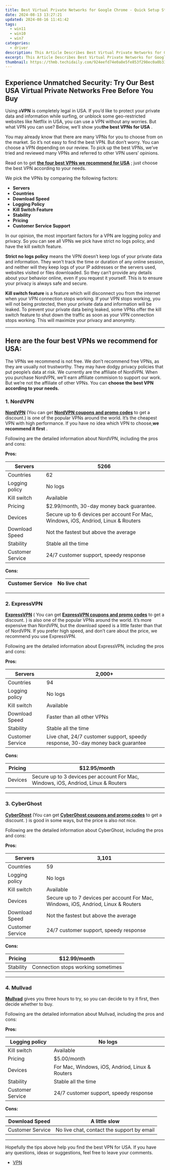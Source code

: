 ```yaml
---
title: Best Virtual Private Networks for Google Chrome - Quick Setup Steps Inside!
date: 2024-08-13 13:27:21
updated: 2024-08-16 11:41:42
tags:
  - win11
  - win10
  - win7
categories:
  - driver
description: This Article Describes Best Virtual Private Networks for Google Chrome - Quick Setup Steps Inside!
excerpt: This Article Describes Best Virtual Private Networks for Google Chrome - Quick Setup Steps Inside!
thumbnail: https://thmb.techidaily.com/924eefd74e0a8e5fe853f298ec0a0b33bfecd9ce28f70a0090979c17f5a4bfa6.jpg
---
```


## Experience Unmatched Security: Try Our Best USA Virtual Private Networks Free Before You Buy

Using a**VPN** is completely legal in USA. If you’d like to protect your private data and information while surfing, or unblock some geo-restricted websites like Netflix in USA, you can use a VPN without any worries. But what VPN you can use? Below, we’ll show you**the best VPNs for USA** .

 You may already know that there are many VPNs for you to choose from on the market. So it’s not easy to find the best VPN. But don’t worry. You can choose a VPN depending on our review. To pick up the best VPNs, we’ve tried and reviewed many VPNs and referred to other VPN users’ opinions.

 Read on to get **[the four best VPNs we recommend for USA](https://tools.techidaily.com/drivereasy/download/)**  ; just choose the best VPN according to your needs.

We pick the VPNs by comparing the following factors:

* **Servers**
* **Countries**
* **Download Speed**
* **Logging Policy**
* **Kill Switch Feature**
* **Stability**
* **Pricing**
* **Customer Service Support**

 In our opinion, the most important factors for a VPN are logging policy and privacy. So you can see all VPNs we pick have strict no logs policy, and have the kill switch feature.

**Strict no logs policy** means the VPN doesn’t keep logs of your private data and information. They won’t track the time or duration of any online session, and neither will they keep logs of your IP addresses or the servers used, websites visited or files downloaded. So they can’t provide any details about your behavior online, even if you request it yourself. This is to ensure your privacy is always safe and secure.

**Kill switch feature** is a feature which will disconnect you from the internet when your VPN connection stops working. If your VPN stops working, you will not being protected, then your private data and information will be leaked. To prevent your private data being leaked, some VPNs offer the kill switch feature to shut down the traffic as soon as your VPN connection stops working. This will maximize your privacy and anonymity.

---

## **Here are the four best VPNs we recommend for USA:**

 The VPNs we recommend is not free. We don’t recommend free VPNs, as they are usually not trustworthy. They may have dodgy privacy policies that put people’s data at risk. We currently are the affiliate of NordVPN. When you purchase NordVPN, we’ll earn affiliate commision to support our work. But we’re not the affiliate of other VPNs. You can **choose the best VPN according to your needs.**

### 1\. NordVPN

**[NordVPN](https://tools.techidaily.com/drivereasy/download/)** [](https://tools.techidaily.com/drivereasy/download/) (You can get **[NordVPN coupons and promo codes](https://tools.techidaily.com/drivereasy/download/)**  to get a discount.) is one of the popular VPNs around the world. It’s the cheapest VPN with high performance. If you have no idea which VPN to choose,**we recommend it first** .

 Following are the detailed information about NordVPN, including the pros and cons:

**Pros:**

| Servers          | 5266                                                                               |
| ---------------- | ---------------------------------------------------------------------------------- |
| Countries        | 62                                                                                 |
| Logging policy   | No logs                                                                            |
| Kill switch      | Available                                                                          |
| Pricing          | $2.99/month, 30-day money back guarantee.                                          |
| Devices          | Secure up to 6 devices per account For Mac, Windows, iOS, Andriod, Linux & Routers |
| Download Speed   | Not the fastest but above the average                                              |
| Stability        | Stable all the time                                                                |
| Customer Service | 24/7 customer support, speedy response                                             |

**Cons:**

| Customer Service | No live chat |
| ---------------- | ------------ |

---

### 2\. ExpressVPN

**[ExpressVPN](https://tools.techidaily.com/drivereasy/download/)** [](https://tools.techidaily.com/drivereasy/download/) ( You can get **[ExpressVPN coupons and promo codes](https://tools.techidaily.com/drivereasy/download/)**  to get a discount. ) is also one of the popular VPNs around the world. It’s more expensive than NordVPN, but the download speed is a little faster than that of NordVPN. If you prefer high speed, and don’t care about the price, we recommend you use ExpressVPN.

 Following are the detailed information about ExpressVPN, including the pros and cons:

**Pros:**

| Servers          | 2,000+                                                                          |
| ---------------- | ------------------------------------------------------------------------------- |
| Countries        | 94                                                                              |
| Logging policy   | No logs                                                                         |
| Kill switch      | Available                                                                       |
| Download Speed   | Faster than all other VPNs                                                      |
| Stability        | Stable all the time                                                             |
| Customer Service | Live chat, 24/7 customer support, speedy response,  30-day money back guarantee |

**Cons:**

| Pricing | $12.95/month                                                                       |
| ------- | ---------------------------------------------------------------------------------- |
| Devices | Secure up to 3 devices per account For Mac, Windows, iOS, Andriod, Linux & Routers |

---

### 3\. CyberGhost

**[CyberGhost](https://www.cyberghostvpn.com/en%5FUS)**  (You can get **[CyberGhost coupons and promo codes](https://tools.techidaily.com/drivereasy/download/)**  to get a discount. ) is good in some ways, but the price is also not nice.

 Following are the detailed information about CyberGhost, including the pros and cons:

**Pros:**

| Servers          | 3,101                                                                              |
| ---------------- | ---------------------------------------------------------------------------------- |
| Countries        | 59                                                                                 |
| Logging policy   | No logs                                                                            |
| Kill switch      | Available                                                                          |
| Devices          | Secure up to 7 devices per account For Mac, Windows, iOS, Andriod, Linux & Routers |
| Download Speed   | Not the fastest but above the average                                              |
| Customer Service | 24/7 customer support, speedy response                                             |

**Cons:**

| Pricing   | $12.99/month                       |
| --------- | ---------------------------------- |
| Stability | Connection stops working sometimes |

---

### 4\. Mullvad

**[Mullvad](https://mullvad.net/en/)**  gives you three hours to try, so you can decide to try it first, then decide whether to buy.

 Following are the detailed information about Mullvad, including the pros and cons:

**Pros:**

| Logging policy   | No logs                                         |
| ---------------- | ----------------------------------------------- |
| Kill switch      | Available                                       |
| Pricing          | $5.00/month                                     |
| Devices          | For Mac, Windows, iOS, Andriod, Linux & Routers |
| Stability        | Stable all the time                             |
| Customer Service | 24/7 customer support, speedy response          |

**Cons:**

| Download Speed   | A little slow                              |
| ---------------- | ------------------------------------------ |
| Customer Service | No live chat, contact the support by email |

---

 Hopefully the tips above help you find the best VPN for USA. If you have any questions, ideas or suggestions, feel free to leave your comments.

* [VPN](https://tools.techidaily.com/drivereasy/download/)

<ins class="adsbygoogle"
     style="display:block"
     data-ad-format="autorelaxed"
     data-ad-client="ca-pub-7571918770474297"
     data-ad-slot="1223367746"></ins>



<ins class="adsbygoogle"
     style="display:block"
     data-ad-client="ca-pub-7571918770474297"
     data-ad-slot="8358498916"
     data-ad-format="auto"
     data-full-width-responsive="true"></ins>
